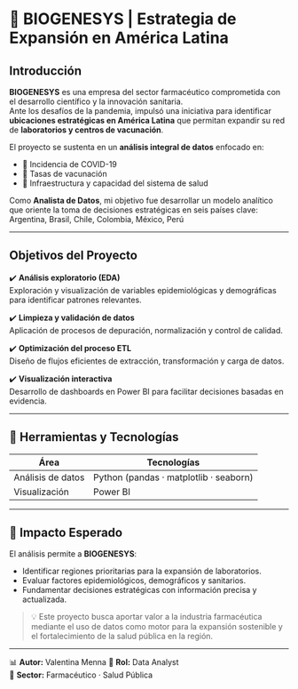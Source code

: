 # 🧬 BIOGENESYS | Estrategia de Expansión en América Latina   

## Introducción  
**BIOGENESYS** es una empresa del sector farmacéutico comprometida con el desarrollo científico y la innovación sanitaria.  
Ante los desafíos de la pandemia, impulsó una iniciativa para identificar **ubicaciones estratégicas en América Latina** que permitan expandir su red de **laboratorios y centros de vacunación**.

El proyecto se sustenta en un **análisis integral de datos** enfocado en:
- 🦠 Incidencia de COVID-19  
- 💉 Tasas de vacunación  
- 🏥 Infraestructura y capacidad del sistema de salud  

Como **Analista de Datos**, mi objetivo fue desarrollar un modelo analítico que oriente la toma de decisiones estratégicas en seis países clave: Argentina, Brasil, Chile, Colombia, México, Perú  

---

## Objetivos del Proyecto  

✔️ **Análisis exploratorio (EDA)**  
Exploración y visualización de variables epidemiológicas y demográficas para identificar patrones relevantes.  

✔️ **Limpieza y validación de datos**  
Aplicación de procesos de depuración, normalización y control de calidad.  

✔️ **Optimización del proceso ETL**  
Diseño de flujos eficientes de extracción, transformación y carga de datos. 

✔️ **Visualización interactiva**  
Desarrollo de dashboards en Power BI para facilitar decisiones basadas en evidencia.  

---

## 🧰 Herramientas y Tecnologías  

| Área | Tecnologías |
|------|--------------|
| Análisis de datos | Python (pandas · matplotlib · seaborn) |
| Visualización | Power BI |

---

## 🚀 Impacto Esperado  

El análisis permite a **BIOGENESYS**:  
- Identificar regiones prioritarias para la expansión de laboratorios.  
- Evaluar factores epidemiológicos, demográficos y sanitarios.   
- Fundamentar decisiones estratégicas con información precisa y actualizada.  

> 💡 Este proyecto busca aportar valor a la industria farmacéutica mediante el uso de datos como motor para la expansión sostenible y el fortalecimiento de la salud pública en la región.

---

📊 **Autor:** Valentina Menna 
🧪 **Rol:** Data Analyst  
📍 **Sector:** Farmacéutico · Salud Pública  
